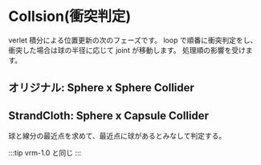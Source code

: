 # Collsion(衝突判定)

verlet 積分による位置更新の次のフェーズです。
loop で順番に衝突判定をし、衝突した場合は球の半径に応じて joint が移動します。
処理順の影響を受けます。

## オリジナル: Sphere x Sphere Collider

## StrandCloth: Sphere x Capsule Collider

球と線分の最近点を求めて、最近点に球があるとみなして判定する。

:::tip
vrm-1.0 と同じ
:::
